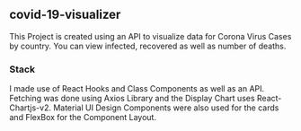 ## covid-19-visualizer
This Project is created using an API to visualize data for Corona Virus Cases by country. You can view infected, recovered as well as number of deaths.
### Stack
I made use of React Hooks and Class Components as well as an API. Fetching was done using Axios Library and the Display Chart uses React-Chartjs-v2. Material UI Design Components were also used for the cards and FlexBox for the Component Layout. 
